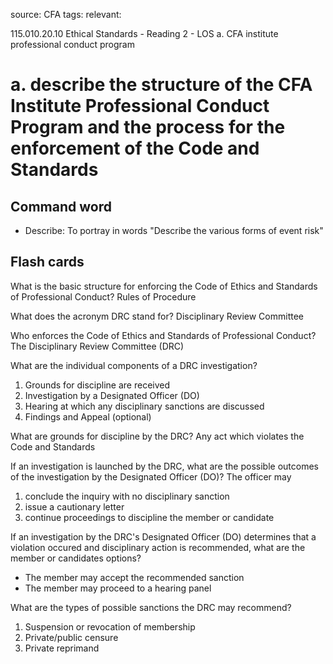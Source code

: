 source: CFA
tags: 
relevant: 

115.010.20.10 Ethical Standards - Reading 2 - LOS a. CFA institute professional conduct program

# a. describe the structure of the CFA Institute Professional Conduct Program and the process for the enforcement of the Code and Standards

## Command word

- Describe: To portray in words "Describe the various forms of event risk"

## Flash cards

What is the basic structure for enforcing the Code of Ethics and Standards of Professional Conduct?
Rules of Procedure

What does the acronym DRC stand for?
Disciplinary Review Committee

Who enforces the Code of Ethics and Standards of Professional Conduct?
The Disciplinary Review Committee (DRC)

What are the individual components of a DRC investigation?
1. Grounds for discipline are received
2. Investigation by a Designated Officer (DO)
3. Hearing at which any disciplinary sanctions are discussed
4. Findings and Appeal (optional)

What are grounds for discipline by the DRC?
Any act which violates the Code and Standards

If an investigation is launched by the DRC, what are the possible outcomes of the investigation by the Designated Officer (DO)?
The officer may
1. conclude the inquiry with no disciplinary sanction
2. issue a cautionary letter
3. continue proceedings to discipline the member or candidate

If an investigation by the DRC's Designated Officer (DO) determines that a violation occured and disciplinary action is recommended, what are the member or candidates options?
- The member may accept the recommended sanction
- The member may proceed to a hearing panel

What are the types of possible sanctions the DRC may recommend?
1. Suspension or revocation of membership
2. Private/public censure
3. Private reprimand

